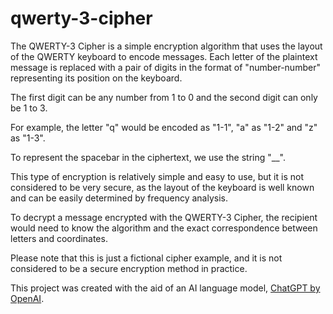 # qwerty-3-cipher

The QWERTY-3 Cipher is a simple encryption algorithm that uses the layout of the QWERTY keyboard to encode messages. Each letter of the plaintext message is replaced with a pair of digits in the format of "number-number" representing its position on the keyboard.

The first digit can be any number from 1 to 0 and the second digit can only be 1 to 3.

For example, the letter "q" would be encoded as "1-1", "a" as "1-2" and "z" as "1-3".

To represent the spacebar in the ciphertext, we use the string "\_\_".

This type of encryption is relatively simple and easy to use, but it is not considered to be very secure, as the layout of the keyboard is well known and can be easily determined by frequency analysis.

To decrypt a message encrypted with the QWERTY-3 Cipher, the recipient would need to know the algorithm and the exact correspondence between letters and coordinates.

Please note that this is just a fictional cipher example, and it is not considered to be a secure encryption method in practice.

This project was created with the aid of an AI language model, [ChatGPT by OpenAI](https://openai.com/blog/chatgpt/).
